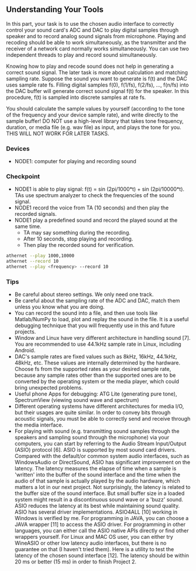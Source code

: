 ## Understanding Your Tools

In this part, your task is to use the chosen audio interface to correctly control your sound card's ADC and DAC to play digital samples through speaker and to record analog sound signals from microphone. Playing and recoding should be able to work simultaneously, as the transmitter and the receiver of a network card normally works simultaneously. You can use two independent threads to play and record sound simultaneously.

Knowing how to play and recode sound does not help in generating a correct sound signal. The later task is more about calculation and matching sampling rate. Suppose the sound you want to generate is f(t) and the DAC uses sample rate fs. Filling digital samples f(0), f(1/fs), f(2/fs), …, f(n/fs) into the DAC buffer will generate correct sound signal f(t) for the speaker. In this procedure, f(t) is sampled into discrete samples at rate fs.

You should calculate the sample values by yourself (according to the tone of the frequency and your device sample rate), and write directly to the sample buffer! DO NOT use a high-level library that takes tone frequency, duration, or media file (e.g. wav file) as input, and plays the tone for you. THIS WILL NOT WORK FOR LATER TASKS.

### Devices
- NODE1: computer for playing and recording sound

### Checkpoint

- NODE1 is able to play signal: f(t) = sin (2pi/1000\*t) + sin (2pi/10000\*t). TAs use spectrum analyzer to check the frequencies of the sound signal.
- NODE1 record the voice from TA (10 seconds) and then play the recorded signals.
- NODE1 play a predefined sound and record the played sound at the same time.
    - TA may say something during the recording.
    - After 10 seconds, stop playing and recording.
    - Then play the recorded sound for verification.

```sh
athernet --play 1000,10000
athernet --record 10
athernet --play <frequency> --record 10
```

### Tips
- Be careful about stereo settings. We only need one track.
- Be careful about the sampling rate of the ADC and DAC, match them unless you know what you are doing.
- You can record the sound into a file, and then use tools like Matlab/NumPy to load, plot and replay the sound in the file. It is a useful debugging technique that you will frequently use in this and future projects.
- Window and Linux have very different architecture in handling sound [7]. You are recommended to use 44.1kHz sample rate in Linux, including Android.
- DAC's sample rates are fixed values such as 8kHz, 16kHz, 44.1kHz, 48kHz, etc. These values are internally determined by the hardware. Choose fs from the supported rates as your desired sample rate, because any sample rates other than the supported ones are to be converted by the operating system or the media player, which could bring unexpected problems.
- Useful phone Apps for debugging: ATG Lite (generating pure tone), SpectrumView (viewing sound wave and spectrum)
- Different operating systems have different architectures for media I/O, but their usages are quite similar. In order to convey bits through acoustic signals, you must be able to correctly send and receive through the media interface.
- For playing with sound (e.g. transmitting sound samples through the speakers and sampling sound through the microphone) via your computers, you can start by referring to the Audio Stream Input/Output (ASIO) protocol [6]. ASIO is supported by most sound card drivers. Compared with the default/or common system audio interfaces, such as WindowsAudio or DirectSound, ASIO has significant improvement on the latency. The latency measures the elapse of time when a sample is 'written' into the buffer of the sound interface and the time when the audio of that sample is actually played by the audio hardware, which matters a lot in our next project. Not surprisingly, the latency is related to the buffer size of the sound interface. But small buffer size in a loaded system might result in a discontinuous sound wave or a 'buzz' sound. ASIO reduces the latency at its best while maintaining sound quality. ASIO has several driver implementations. ASIO4ALL [10] working in Windows is verified by me. For programming in JAVA, you can choose a JAVA wrapper [11] to access the ASIO driver. For programming in other languages, you can either call the ASIO native APIs directly or find other wrappers yourself. For Linux and MAC OS user, you can either try WineASIO or other low latency audio interfaces, but there is no guarantee on that (I haven't tried them). Here is a utility to test the latency of the chosen sound interface [12]. The latency should be within 20 ms or better (15 ms) in order to finish Project 2.
